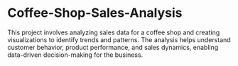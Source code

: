 # Coffee-Shop-Sales-Analysis
This project involves analyzing sales data for a coffee shop and creating visualizations to identify trends and patterns. The analysis helps understand customer behavior, product performance, and sales dynamics, enabling data-driven decision-making for the business.
